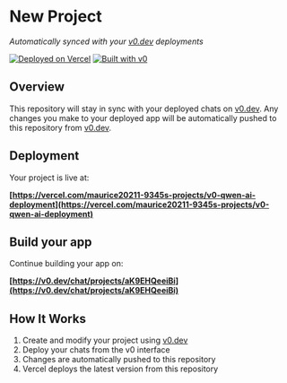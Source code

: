 # New Project

*Automatically synced with your [v0.dev](https://v0.dev) deployments*

[![Deployed on Vercel](https://img.shields.io/badge/Deployed%20on-Vercel-black?style=for-the-badge&logo=vercel)](https://vercel.com/maurice20211-9345s-projects/v0-qwen-ai-deployment)
[![Built with v0](https://img.shields.io/badge/Built%20with-v0.dev-black?style=for-the-badge)](https://v0.dev/chat/projects/aK9EHQeeiBi)

## Overview

This repository will stay in sync with your deployed chats on [v0.dev](https://v0.dev).
Any changes you make to your deployed app will be automatically pushed to this repository from [v0.dev](https://v0.dev).

## Deployment

Your project is live at:

**[https://vercel.com/maurice20211-9345s-projects/v0-qwen-ai-deployment](https://vercel.com/maurice20211-9345s-projects/v0-qwen-ai-deployment)**

## Build your app

Continue building your app on:

**[https://v0.dev/chat/projects/aK9EHQeeiBi](https://v0.dev/chat/projects/aK9EHQeeiBi)**

## How It Works

1. Create and modify your project using [v0.dev](https://v0.dev)
2. Deploy your chats from the v0 interface
3. Changes are automatically pushed to this repository
4. Vercel deploys the latest version from this repository